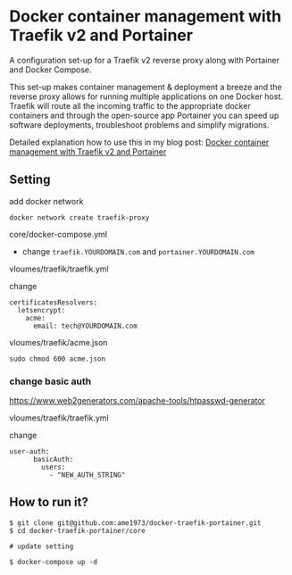 # Docker container management with Traefik v2 and Portainer

A configuration set-up for a Traefik v2 reverse proxy along with Portainer and Docker Compose.

This set-up makes container management & deployment a breeze and the reverse proxy allows for running multiple applications on one Docker host. Traefik will route all the incoming traffic to the appropriate docker containers and through the open-source app Portainer you can speed up software deployments, troubleshoot problems and simplify migrations.

Detailed explanation how to use this in my blog post:
[Docker container management with Traefik v2 and Portainer](https://rafrasenberg.com/posts/docker-container-management-with-traefik-v2-and-portainer/)

## Setting

add docker network

`docker network create traefik-proxy`

core/docker-compose.yml

- change `traefik.YOURDOMAIN.com` and `portainer.YOURDOMAIN.com`

vloumes/traefik/traefik.yml

change 

```
certificatesResolvers:
  letsencrypt:
    acme:
      email: tech@YOURDOMAIN.com
```

vloumes/traefik/acme.json

```
sudo chmod 600 acme.json
```

### change basic auth

https://www.web2generators.com/apache-tools/htpasswd-generator

vloumes/traefik/traefik.yml

change 

```
user-auth:
      basicAuth:
        users:
          - "NEW_AUTH_STRING"
```

## How to run it?

```
$ git clone git@github.com:ame1973/docker-traefik-portainer.git
$ cd docker-traefik-portainer/core

# update setting

$ docker-compose up -d
```